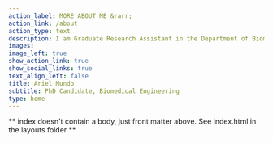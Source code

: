 ```yaml
---
action_label: MORE ABOUT ME &rarr;
action_link: /about
action_type: text
description: I am Graduate Research Assistant in the Department of Biomedical Engineering at the University of Arkansas. My research focuses on cancer. Additionaly, I enjoy using and learning about Statistics, and Biomedical Data Science. I am a huge fan of R, and enjoy using the `tidyverse` and `ggplot2` (oh, and `mgcv`).
images:
image_left: true
show_action_link: true
show_social_links: true
text_align_left: false
title: Ariel Mundo
subtitle: PhD Candidate, Biomedical Engineering
type: home
---
```


** index doesn't contain a body, just front matter above.
See index.html in the layouts folder **


